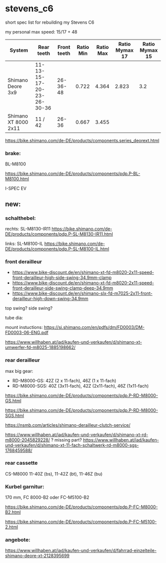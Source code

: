 # stevens_c6
short spec list for rebuilding my Stevens C6



my personal max speed: 15/17 + 48

| System               | Rear teeth | Front teeth | Ratio Min | Ratio Max | Ratio Mymax 17  | Ratio Mymax 15 |
|----------------------|------------|-------------|-----------|-----------|--------------|--------------|
| Shimano Deore 3x9    | 11-13-15-17-20-23-26-30-36 | 26-36-48  | 0.722 | 4.364 | 2.823  |  3.2 |
| Shimano XT 8000 2x11 | 11 / 42    | 26-36       | 0.667     | 3.455     |              |              |   

 
https://bike.shimano.com/de-DE/products/components.series_deorext.html


### brake: 
BL-M8100

https://bike.shimano.com/de-DE/products/components/pdp.P-BL-M8100.html

I-SPEC EV

## new:

### schalthebel: 

rechts:
SL-M8130-IR11
https://bike.shimano.com/de-DE/products/components/pdp.P-SL-M8130-IR11.html

links: 
SL-M8100-IL
https://bike.shimano.com/de-DE/products/components/pdp.P-SL-M8100-IL.html

### front derailleur


* https://www.bike-discount.de/en/shimano-xt-fd-m8020-2x11-speed-front-derailleur-high-side-swing-34.9mm-clamp
* https://www.bike-discount.de/en/shimano-xt-fd-m8020-2x11-speed-front-derailleur-side-swing-clamp-deep-34.9mm
* https://www.bike-discount.de/en/shimano-slx-fd-m7025-2x11-front-derailleur-high-down-swing-34.9mm

top swing? side swing?


tube dia:

mount instuctions: https://si.shimano.com/en/pdfs/dm/FD0003/DM-FD0003-06-ENG.pdf

https://www.willhaben.at/iad/kaufen-und-verkaufen/d/shimano-xt-umwerfer-fd-m8025-1885198662/




### rear derailleur
max big gear: 

* RD-M8000-GS: 42Z (2 x 11-fach), 46Z (1 x 11-fach)
* RD-M8000-SGS: 40Z (3x11-fach), 42Z (2x11-fach), 46Z (1x11-fach)

https://bike.shimano.com/de-DE/products/components/pdp.P-RD-M8000-GS.html

https://bike.shimano.com/de-DE/products/components/pdp.P-RD-M8000-SGS.html


https://nsmb.com/articles/shimano-derailleur-clutch-service/

https://www.willhaben.at/iad/kaufen-und-verkaufen/d/shimano-xt-rd-m8000-2045829228/ ? missing part?
https://www.willhaben.at/iad/kaufen-und-verkaufen/d/shimano-xt-11-fach-schaltwerk-rd-m8000-sgs-1768459588/


### rear cassette
CS-M8000
11-40Z (bs), 11-42Z (bt), 11-46Z (bu)


### Kurbel garnitur: 
170 mm, FC 8000-B2 oder FC-M5100-B2

https://bike.shimano.com/de-DE/products/components/pdp.P-FC-M8000-B2.html

https://bike.shimano.com/de-DE/products/components/pdp.P-FC-M5100-2.html


### angebote: 
https://www.willhaben.at/iad/kaufen-und-verkaufen/d/fahrrad-einzelteile-shimano-deore-xt-2128395699

